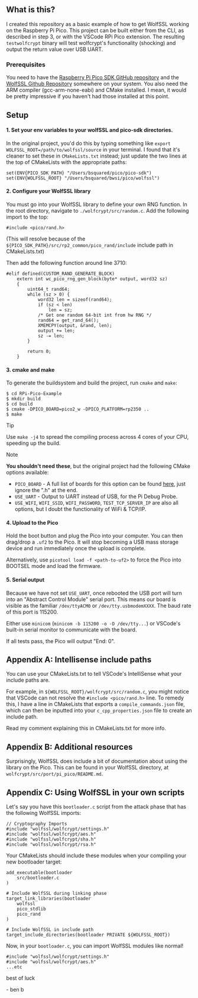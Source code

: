 ## What is this?

I created this repository as a basic example of how to get WolfSSL working on the Raspberry Pi Pico. This project can be built either from the CLI, as described in step 3, or with the VSCode RPi Pico extension. The resulting `testwolfcrypt` binary will test wolfcrypt's functionality (shocking) and output the return value over USB UART.

### Prerequisites

You need to have the [Raspberry Pi Pico SDK GitHub repository](https://github.com/raspberrypi/pico-sdk) and the [WolfSSL Github Repository](https://github.com/wolfSSL/wolfssl)
somewhere on your system. You also need the ARM compiler (gcc-arm-none-eabi) and CMake installed. I mean, it would be pretty impressive if you haven't had those installed at this point.

## Setup

#### 1. Set your env variables to your wolfSSL and pico-sdk directories.

In the original project, you'd do this by typing something like `export WOLFSSL_ROOT=/path/to/wolfssl/source` in your terminal. I found that it's cleaner to set these in `CMakeLists.txt` instead; just update the two lines at the top of CMakeLists with the appropriate paths:
```
set(ENV{PICO_SDK_PATH} "/Users/bsquared/pico/pico-sdk")
set(ENV{WOLFSSL_ROOT} "/Users/bsquared/bwsi/pico/wolfssl")
```

#### 2. Configure your WolfSSL library
You must go into your WolfSSL library to define your own RNG function. In the root directory, navigate to `./wolfcrypt/src/random.c`. Add the following import to the top:
```
#include <pico/rand.h>
```
(This will resolve because of the `${PICO_SDK_PATH}/src/rp2_common/pico_rand/include` include path in CMakeLists.txt)

Then add the following function around line 3710:
```
#elif defined(CUSTOM_RAND_GENERATE_BLOCK)
    extern int wc_pico_rng_gen_block(byte* output, word32 sz)
    {
        uint64_t rand64;
        while (sz > 0) {
            word32 len = sizeof(rand64);
            if (sz < len)
                len = sz;
            /* Get one random 64-bit int from hw RNG */
            rand64 = get_rand_64();
            XMEMCPY(output, &rand, len);
            output += len;
            sz -= len;
        }

        return 0;
    }
```

#### 3. cmake and make

To generate the buildsystem and build the project, run `cmake` and `make`:
```
$ cd RPi-Pico-Example
$ mkdir build
$ cd build
$ cmake -DPICO_BOARD=pico2_w -DPICO_PLATFORM=rp2350 ..
$ make
```

> [!TIP]
> Use `make -j4` to spread the compiling process across 4 cores of your CPU, speeding up the build.

> [!NOTE]
> **You shouldn't need these**, but the original project had the following CMake options available:
> * `PICO_BOARD` - A full list of boards for this option can be found [here](https://github.com/raspberrypi/pico-sdk/tree/master/src/boards/include/boards), just ignore the ".h" at the end.
> * `USE_UART` - Output to UART instead of USB, for the Pi Debug Probe.
> * `USE_WIFI`, `WIFI_SSID`, `WIFI_PASSWORD`, `TEST_TCP_SERVER_IP` are also all options, but I doubt the functionality of WiFi & TCP/IP.

#### 4. Upload to the Pico

Hold the boot button and plug the Pico into your computer. You can then
drag/drop a `.uf2` to the Pico. It will stop becoming a USB mass storage device
and run immediately once the upload is complete.

Alternatively, use `picotool load -f <path-to-uf2>` to force the Pico into BOOTSEL mode and load the firmware.

#### 5. Serial output

Because we have not set `USE_UART`, once rebooted the USB port will turn into an
"Abstract Control Module" serial port. This means our board is visible as the familiar
`/dev/ttyACM0` or `/dev/tty.usbmodemXXXX`. The baud rate of this port
is 115200.

Either use `minicom` (`minicom -b 115200 -o -D /dev/tty...`) or VSCode's built-in serial monitor to communicate with the board.

If all tests pass, the Pico will output "End: 0".

## Appendix A: Intellisense include paths

You can use your CMakeLists.txt to tell VSCode's IntelliSense what your include paths are. 

For example, in `${WOLFSSL_ROOT}/wolfcrypt/src/random.c`, you might notice that VSCode can not resolve the `#include <pico/rand.h>` line. To remedy this, I have a line in CMakeLists that exports a `compile_commands.json` file, which can then be inputted into your `c_cpp_properties.json` file to create an include path. 

Read my comment explaining this in CMakeLists.txt for more info.

## Appendix B: Additional resources

Surprisingly, WolfSSL does include a bit of documentation about using the library on the Pico. This can be found in your WolfSSL directory, at `wolfcrypt/src/port/pi_pico/README.md`.

## Appendix C: Using WolfSSL in your own scripts

Let's say you have this `bootloader.c` script from the attack phase that has the following WolfSSL imports:
```
// Cryptography Imports
#include "wolfssl/wolfcrypt/settings.h"
#include "wolfssl/wolfcrypt/aes.h"
#include "wolfssl/wolfcrypt/sha.h"
#include "wolfssl/wolfcrypt/rsa.h"
```

Your CMakeLists should include these modules when your compiling your new bootloader target:
```
add_executable(bootloader
    src/bootloader.c
)

# Include WolfSSL during linking phase
target_link_libraries(bootloader
    wolfssl
    pico_stdlib
    pico_rand
)

# Include WolfSSL in include path
target_include_directories(bootloader PRIVATE ${WOLFSSL_ROOT})
```

Now, in your `bootloader.c`, you can import WolfSSL modules like normal!
```
#include "wolfssl/wolfcrypt/settings.h"
#include "wolfssl/wolfcrypt/aes.h"
...etc
```

best of luck

\- ben b